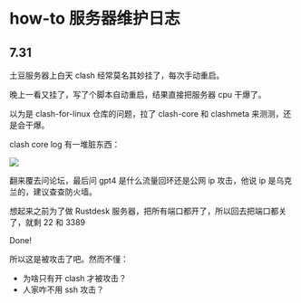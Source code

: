 # how-to 服务器维护日志

## 7.31

土豆服务器上白天 clash 经常莫名其妙挂了，每次手动重启。

晚上一看又挂了，写了个脚本自动重启，结果直接把服务器 cpu 干爆了。

以为是 clash-for-linux 仓库的问题，拉了 clash-core 和 clashmeta 来测测，还是会干爆。

clash core log 有一堆脏东西：

![](https://telegraph-image-bhi.pages.dev/file/ea010a8ac7358b859ce23.png)

翻来覆去问论坛，最后问 gpt4 是什么流量回环还是公网 ip 攻击，他说 ip 是乌克兰的，建议查查防火墙。

想起来之前为了做 Rustdesk 服务器，把所有端口都开了，所以回去把端口都关了，就剩 22 和 3389

Done!

所以这是被攻击了吧。然而不懂：
- 为啥只有开 clash 才被攻击？
- 人家咋不用 ssh 攻击？

